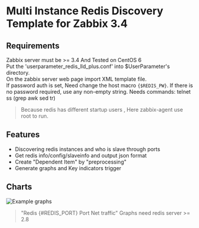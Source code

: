 Multi Instance Redis Discovery Template for Zabbix 3.4
======

Requirements
------
Zabbix server must be >= 3.4 And Tested on CentOS 6    
Put the 'userparameter_redis_lld_plus.conf' into $UserParameter's directory.    
On the zabbix server web page import XML template file.    
If password auth is set, Need change the host macro `{$REDIS_PW}`. If there is no password required, use any non-empty string.
Needs commands: telnet ss (grep awk sed tr)
> Because redis has different startup users , Here  zabbix-agent use root to run.

Features
------
* Discovering redis instances and who is slave through ports
* Get redis info/config/slaveinfo and output json format
* Create "Dependent Item" by "preprocessing"
* Generate graphs and Key indicators trigger
    
Charts
------
![Example graphs](https://github.com/cuimingkun/zbx_tem_redis/blob/master/graphs.png)
> "Redis {#REDIS_PORT} Port Net traffic"  Graphs need redis server >= 2.8

